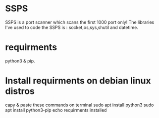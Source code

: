 # SSPS
SSPS is a port scanner which scans the first 1000 port only!
The libraries I've used to code the SSPS is : socket,os,sys,shutil and datetime.

# requirments
python3 & pip.

# Install requirments on debian linux distros
capy & paste these commands on terminal
sudo apt install python3
sudo apt install python3-pip
echo requirments installed
